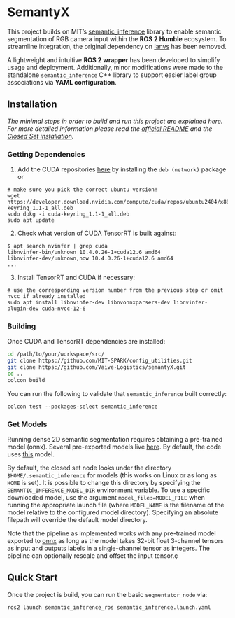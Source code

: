# SemantyX

This project builds on MIT’s [semantic_inference](https://github.com/MIT-SPARK/semantic_inference) library to enable semantic segmentation of RGB camera input within the **ROS 2 Humble** ecosystem. To streamline integration, the original dependency on [Ianvs](https://github.com/MIT-SPARK/Ianvs) has been removed.

A lightweight and intuitive **ROS 2 wrapper** has been developed to simplify usage and deployment. Additionally, minor modifications were made to the standalone `semantic_inference` C++ library to support easier label group associations via **YAML configuration**.


## Installation
_The minimal steps in order to build and run this project are explained here. For more detailed information please read the [official README](https://github.com/MIT-SPARK/semantic_inference/blob/main/README.md) and the [Closed Set installation](https://github.com/MIT-SPARK/semantic_inference/blob/main/docs/closed_set.md#setting-up)._

### Getting Dependencies

  1. Add the CUDA repositories [here](https://developer.nvidia.com/cuda-downloads) by installing the `deb (network)` package or

```shell
# make sure you pick the correct ubuntu version!
wget https://developer.download.nvidia.com/compute/cuda/repos/ubuntu2404/x86_64/cuda-keyring_1.1-1_all.deb
sudo dpkg -i cuda-keyring_1.1-1_all.deb
sudo apt update
```

  2. Check what version of CUDA TensorRT is built against:

```console
$ apt search nvinfer | grep cuda
libnvinfer-bin/unknown 10.4.0.26-1+cuda12.6 amd64
libnvinfer-dev/unknown,now 10.4.0.26-1+cuda12.6 amd64
...
```

  3.  Install TensorRT and CUDA if necessary:

```shell
# use the corresponding version number from the previous step or omit nvcc if already installed
sudo apt install libnvinfer-dev libnvonnxparsers-dev libnvinfer-plugin-dev cuda-nvcc-12-6
```

### Building

Once CUDA and TensorRT dependencies are installed:
```bash
cd /path/to/your/workspace/src/
git clone https://github.com/MIT-SPARK/config_utilities.git
git clone https://github.com/Vaive-Logistics/semantyX.git
cd ..
colcon build
```

You can run the following to validate that `semantic_inference` built correctly:
```shell
colcon test --packages-select semantic_inference
```

### Get Models

Running dense 2D semantic segmentation requires obtaining a pre-trained model (onnx).
Several pre-exported models live [here](https://drive.google.com/drive/folders/1GrmgFDFCssDxKe_Nyx8PPTK1pRMA0gEO?usp=sharing).
By default, the code uses [this](https://drive.google.com/file/d/1XRcsyLSvqqhqNIaOI_vmqpUpmBT6gk9-/view?usp=drive_link) model.

By default, the closed set node looks under the directory `$HOME/.semantic_inference` for models (this works on Linux or as long as `HOME` is set).
It is possible to change this directory by specifying the `SEMANTIC_INFERENCE_MODEL_DIR` environment variable.
To use a specific downloaded model, use the argument `model_file:=MODEL_FILE` when running the appropriate launch file (where `MODEL_NAME` is the filename of the model relative to the configured model directory).
Specifying an absolute filepath will override the default model directory.

Note that the pipeline as implemented works with any pre-trained model exported to [onnx](https://onnx.ai/) as long as the model takes 32-bit float 3-channel tensors as input and outputs labels in a single-channel tensor as integers.
The pipeline can optionally rescale and offset the input tensor.ç

## Quick Start

Once the project is build, you can run the basic `segmentator_node` via:
```bash
ros2 launch semantic_inference_ros semantic_inference.launch.yaml
```